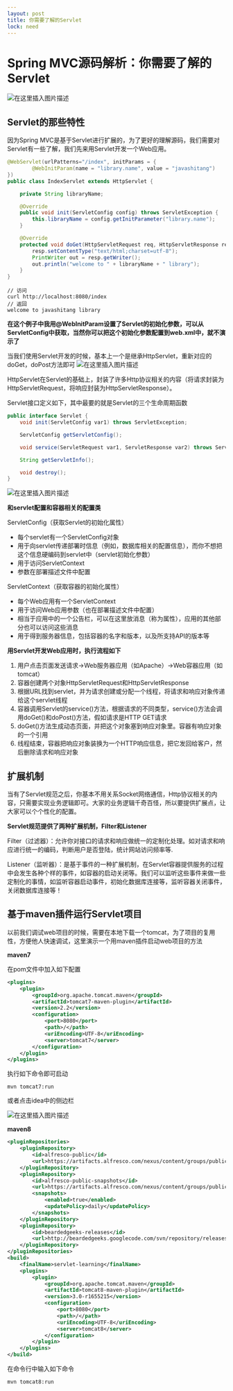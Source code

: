 ```yaml
---
layout: post
title: 你需要了解的Servlet
lock: need
---
```


# Spring MVC源码解析：你需要了解的Servlet
![在这里插入图片描述](https://img-blog.csdnimg.cn/2021040314121153.jpg?)

## Servlet的那些特性
因为Spring MVC是基于Servlet进行扩展的，为了更好的理解源码，我们需要对Servlet有一些了解，我们先来用Servlet开发一个Web应用。

```java
@WebServlet(urlPatterns="/index", initParams = {
        @WebInitParam(name = "library.name", value = "javashitang")
})
public class IndexServlet extends HttpServlet {

    private String libraryName;

    @Override
    public void init(ServletConfig config) throws ServletException {
        this.libraryName = config.getInitParameter("library.name");
    }

    @Override
    protected void doGet(HttpServletRequest req, HttpServletResponse resp) throws ServletException, IOException {
        resp.setContentType("text/html;charset=utf-8");
        PrintWriter out = resp.getWriter();
        out.println("welcome to " + libraryName + " library");
    }
}
```

```shell
// 访问
curl http://localhost:8080/index
// 返回
welcome to javashitang library
```

**在这个例子中我用@WebInitParam设置了Servlet的初始化参数，可以从ServletConfig中获取，当然你可以把这个初始化参数配置到web.xml中，就不演示了**

当我们使用Servlet开发的时候，基本上一个是继承HttpServlet，重新对应的doGet，doPost方法即可
![在这里插入图片描述](https://img-blog.csdnimg.cn/20210403152009334.png?)

HttpServlet在Servlet的基础上，封装了许多Http协议相关的内容（将请求封装为HttpServletRequest，将响应封装为HttpServletResponse）。

Servlet接口定义如下，其中最要的就是Servlet的三个生命周期函数
```java
public interface Servlet {
    void init(ServletConfig var1) throws ServletException;

    ServletConfig getServletConfig();

    void service(ServletRequest var1, ServletResponse var2) throws ServletException, IOException;

    String getServletInfo();

    void destroy();
}
```

![在这里插入图片描述](https://img-blog.csdnimg.cn/20210403151905346.png?)

**和servlet配置和容器相关的配置类**

ServletConfig（获取Servlet的初始化属性）

 - 每个servlet有一个ServletConfig对象
 - 用于向servlet传递部署时信息（例如，数据库相关的配置信息），而你不想把这个信息硬编码到servlet中（servlet初始化参数）
 - 用于访问ServletContext
 - 参数在部署描述文件中配置
 
ServletContext（获取容器的初始化属性）

 - 每个Web应用有一个ServletContext
 - 用于访问Web应用参数（也在部署描述文件中配置）
 - 相当于应用中的一个公告栏，可以在这里放消息（称为属性），应用的其他部分也可以访问这些消息
 - 用于得到服务器信息，包括容器的名字和版本，以及所支持API的版本等

**用Servlet开发Web应用时，执行流程如下**

 1. 用户点击页面发送请求->Web服务器应用（如Apache）->Web容器应用（如tomcat）
 2. 容器创建两个对象HttpServletRequest和HttpServletResponse
 3. 根据URL找到servlet，并为请求创建或分配一个线程，将请求和响应对象传递给这个servlet线程
 4. 容器调用Servlet的service()方法，根据请求的不同类型，service()方法会调用doGet()和doPost()方法，假如请求是HTTP GET请求
 5. doGet()方法生成动态页面，并把这个对象塞到响应对象里。容器有响应对象的一个引用
 6. 线程结束，容器把响应对象装换为一个HTTP响应信息，把它发回给客户，然后删除请求和响应对象

## 扩展机制
当有了Servlet规范之后，你基本不用关系Socket网络通信，Http协议相关的内容，只需要实现业务逻辑即可。大家的业务逻辑千奇百怪，所以要提供扩展点，让大家可以个个性化的配置。

**Servlet规范提供了两种扩展机制，Filter和Listener**

Filter（过滤器）：允许你对接口的请求和响应做统一的定制化处理。如对请求和响应进行统一的编码，判断用户是否登陆，统计网站访问频率等.

Listener（监听器）：是基于事件的一种扩展机制，在Servlet容器提供服务的过程中会发生各种个样的事件，如容器的启动关闭等。我们可以监听这些事件来做一些定制化的事情，如监听容器启动事件，初始化数据库连接等，监听容器关闭事件，关闭数据库连接等！

## 基于maven插件运行Servlet项目
以前我们调试web项目的时候，需要在本地下载一个tomcat，为了项目的复用性，方便他人快速调试，这里演示一个用maven插件启动web项目的方法

**maven7**

在pom文件中加入如下配置

```xml
<plugins>
    <plugin>
        <groupId>org.apache.tomcat.maven</groupId>
        <artifactId>tomcat7-maven-plugin</artifactId>
        <version>2.2</version>
        <configuration>
            <port>8080</port>
            <path>/</path>
            <uriEncoding>UTF-8</uriEncoding>
            <server>tomcat7</server>
        </configuration>
    </plugin>
</plugins>
```
执行如下命令即可启动

```shell
mvn tomcat7:run
```
或者点击idea中的侧边栏

![在这里插入图片描述](https://img-blog.csdnimg.cn/20200321151102550.PNG)

**maven8**
```xml
<pluginRepositories>
    <pluginRepository>
        <id>alfresco-public</id>
        <url>https://artifacts.alfresco.com/nexus/content/groups/public</url>
    </pluginRepository>
    <pluginRepository>
        <id>alfresco-public-snapshots</id>
        <url>https://artifacts.alfresco.com/nexus/content/groups/public-snapshots</url>
        <snapshots>
            <enabled>true</enabled>
            <updatePolicy>daily</updatePolicy>
        </snapshots>
    </pluginRepository>
    <pluginRepository>
        <id>beardedgeeks-releases</id>
        <url>http://beardedgeeks.googlecode.com/svn/repository/releases</url>
    </pluginRepository>
</pluginRepositories>
<build>
    <finalName>servlet-learning</finalName>
    <plugins>
        <plugin>
            <groupId>org.apache.tomcat.maven</groupId>
            <artifactId>tomcat8-maven-plugin</artifactId>
            <version>3.0-r1655215</version>
            <configuration>
                <port>8080</port>
                <path>/</path>
                <uriEncoding>UTF-8</uriEncoding>
                <server>tomcat8</server>
            </configuration>
        </plugin>
    </plugins>
</build>
```

在命令行中输入如下命令

```shell
mvn tomcat8:run
```